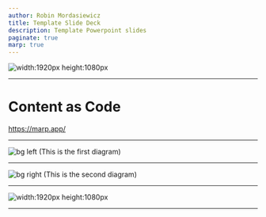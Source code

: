 ```yaml
---
author: Robin Mordasiewicz
title: Template Slide Deck
description: Template Powerpoint slides
paginate: true
marp: true
---
```


<!-- _class: intro -->

![width:1920px height:1080px](index.png)

---

# **Content as Code**

https://marp.app/

---

![bg left](diagram1.png) (This is the first diagram)

---

![bg right](diagram2.png) (This is the second diagram)

---

<!-- _class: intro -->

![width:1920px height:1080px](outro.png)

---
